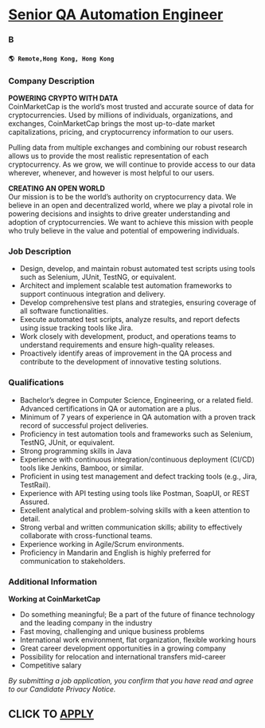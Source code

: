 # [Senior QA Automation Engineer](https://www.remotewlb.com/apply/senior-qa-automation-engineer-114070)  
### B  
#### `🌎 Remote,Hong Kong, Hong Kong`  

### **Company Description**

 **POWERING CRYPTO WITH DATA**  
CoinMarketCap is the world’s most trusted and accurate source of data for cryptocurrencies. Used by millions of individuals, organizations, and exchanges, CoinMarketCap brings the most up-to-date market capitalizations, pricing, and cryptocurrency information to our users.

Pulling data from multiple exchanges and combining our robust research allows us to provide the most realistic representation of each cryptocurrency. As we grow, we will continue to provide access to our data wherever, whenever, and however is most helpful to our users.

 **CREATING AN OPEN WORLD**  
Our mission is to be the world’s authority on cryptocurrency data. We believe in an open and decentralized world, where we play a pivotal role in powering decisions and insights to drive greater understanding and adoption of cryptocurrencies. We want to achieve this mission with people who truly believe in the value and potential of empowering individuals.

###  **Job Description**

  * Design, develop, and maintain robust automated test scripts using tools such as Selenium, JUnit, TestNG, or equivalent.
  * Architect and implement scalable test automation frameworks to support continuous integration and delivery.
  * Develop comprehensive test plans and strategies, ensuring coverage of all software functionalities.
  * Execute automated test scripts, analyze results, and report defects using issue tracking tools like Jira.
  * Work closely with development, product, and operations teams to understand requirements and ensure high-quality releases.
  * Proactively identify areas of improvement in the QA process and contribute to the development of innovative testing solutions.

###  **Qualifications**

  * Bachelor’s degree in Computer Science, Engineering, or a related field. Advanced certifications in QA or automation are a plus.
  * Minimum of 7 years of experience in QA automation with a proven track record of successful project deliveries.
  * Proficiency in test automation tools and frameworks such as Selenium, TestNG, JUnit, or equivalent.
  * Strong programming skills in Java
  * Experience with continuous integration/continuous deployment (CI/CD) tools like Jenkins, Bamboo, or similar.
  * Proficient in using test management and defect tracking tools (e.g., Jira, TestRail).
  * Experience with API testing using tools like Postman, SoapUI, or REST Assured.
  * Excellent analytical and problem-solving skills with a keen attention to detail.
  * Strong verbal and written communication skills; ability to effectively collaborate with cross-functional teams.
  * Experience working in Agile/Scrum environments.
  * Proficiency in Mandarin and English is highly preferred for communication to stakeholders. 

### **Additional Information**

 **Working at CoinMarketCap**

  * Do something meaningful; Be a part of the future of finance technology and the leading company in the industry
  * Fast moving, challenging and unique business problems
  * International work environment, flat organization, flexible working hours
  * Great career development opportunities in a growing company
  * Possibility for relocation and international transfers mid-career
  * Competitive salary

 _By submitting a job application, you confirm that you have read and agree to our Candidate Privacy Notice._

  
## CLICK TO [APPLY](https://www.remotewlb.com/apply/senior-qa-automation-engineer-114070)

